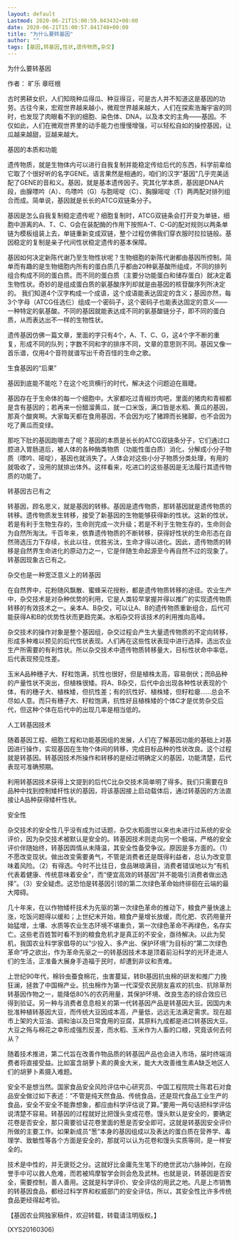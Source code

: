 ```yaml
---
layout: default
Lastmod: 2020-06-21T15:00:59.843432+00:00
date: 2020-06-21T15:00:57.841748+00:00
title: "为什么要转基因"
author: ""
tags: [基因,转基因,性状,遗传物质,杂交]
---
```


为什么要转基因

作者： 旷乐 章旺根

古时男耕女织，人们知晓种瓜得瓜、种豆得豆，可是古人并不知道这是基因的功劳。古往今来，宏观世界越来越小，微观世界越来越大，人们在探索浩瀚宇宙的同时，也发现了肉眼看不到的细胞、染色体、DNA，以及本文的主角——基因。不仅如此，人们在微观世界里的动手能力也慢慢增强，可以轻松自如的操控基因，让瓜越来越甜，豆越来越大。

基因的本质和功能

遗传物质，就是生物体内可以进行自我复制并能稳定传给后代的东西，科学前辈给它取了个很好听的名字GENE。语言果然是相通的，咱们的汉字“基因”几乎完美适配了GENE的音和义。基因，就是基本遗传因子。究其化学本质，基因是DNA片段，由腺嘌吟（A）、鸟嘌吟（G）与胞嘧啶（C）、胸腺嘧啶（T）两两配对排列组合而成。简单说，基因就是长长的ATCG双链条分子。

基因是怎么自我复制稳定遗传呢？细胞复制时，ATCG双链条会打开变为单链，细胞中游离的A、T、C、G会在装配酶的作用下按照A-T、C-G的配对规则以两条单链为模板组装上去，单链重新变成双链，整个过程仿佛我们穿衣服时拉拉链般。基因稳定的复制是亲子代间性状稳定遗传的基本保障。

基因如何决定新陈代谢乃至生物性状呢？生物细胞的新陈代谢都由基因所控制。简单而有趣的是生物细胞内所有的蛋白质几乎都由20种氨基酸所组成，不同的排列组合构成不同的蛋白质。而不同的蛋白质（主要分功能蛋白和储存蛋白）就决定着生物性状。奇妙的是组成蛋白质的氨基酸序列却就是由基因的核苷酸序列所决定的。 我们知道4个汉字构成一个成语，这个成语能表达固定的含义；基因亦然，每3个字母（ATCG任选仨）组成一个密码子，这个密码子也能表达固定的意义——一种特定的氨基酸。不同的基因就能表达成不同的氨基酸链分子，即不同的蛋白质，从而表达出不一样的生物性状。

遗传基因仿佛一篇文章，里面的字只有4个，A、T、C、G，这4个字不断的重复，形成不同的队列；字数不同和字的排序不同，文章的意思则不同。基因又像一首乐谱，仅用4个音符就谱写出千奇百怪的生命之歌。

生食基因的“后果”

基因到底能不能吃？在这个吃货横行的时代，解决这个问题迫在眉睫。

基因存在于生命体的每一个细胞中。大家都吃过青椒炒肉吧，里面的猪肉和青椒都是含有基因的；若再来一份醋溜黄瓜，就一口米饭，满口皆是水稻、黄瓜的基因，那真个酸爽啊。大家每天都在食用基因，不会因为吃了猪蹄而长猪脚，也不会因为吃了黄瓜而变绿。

那吃下肚的基因跑哪去了呢？基因的本质是长长的ATCG双链条分子，它们通过口腔进入胃肠道后，被人体的各种酶类物质（功能性蛋白质）消化，分解成小分子物质（嘌吟、嘧啶），基因也就消失了。人体会对这些小分子物质分类处理，有用的就吸收了，没用的就排出体外。这样看来，吃进口的这些基因是无法履行其遗传物质的功能了。

转基因古已有之

转基因，顾名思义，就是基因的转移。基因是遗传物质，那转基因就是遗传物质的转移。遗传物质发生转移，接受了新基因的生物能够获得新的性状。这新的性状，若是有利于生物生存的，生命则完成一次升级；若是不利于生物生存的，生命则会为自然所淘汰。千百年来，依靠遗传物质的不断转移，获得好性状的生命形态在自然筛选压力下存续，长此以往，优胜劣汰，生命才得以进化。因此，遗传物质的转移是自然界生命进化的原动力之一，它是伴随生命起源至今再自然不过的现象了。转基因现象古已有之。

杂交也是一种宽泛意义上的转基因

在自然界中，花粉随风飘散、蜜蜂采花授粉，都是遗传物质转移的途径。农业生产中，杂交技术是对杂种优势的利用，它是人类较早掌握并得以推广的实现遗传物质转移的有效技术之一。亲本A、B杂交，可以让A、B的遗传物质重新组合，后代可能获得A和B的优势性状而更趋完美。水稻杂交将该技术的利用推向高峰。

杂交技术的操作对象是整个基因组，杂交过程会产生大量遗传物质的不定向转移，形成多种难以预见的后代性状表现。人们再在这些性状表现中进行选择，选出农业生产所需要的有利性状。所以杂交技术中遗传物质转移量大，目标性状命中率低，后代表现预见性差。

玉米A品种穗子大、籽粒饱满，抗性也很好，但是植株太高，容易倒伏；而B品种的产量性状不突出，但植株很矮。将A、B杂交，后代中会出现各种性状表现的个体，有的穗子大、植株矮，但抗性差；有的抗性好、植株矮，但籽粒瘪……总会不尽如人意。而只有穗子大、籽粒饱满，抗性好且植株矮的个体C才是优势杂交后代，但这种个体在后代中的出现几率是相当低的。

人工转基因技术

随着基因工程、细胞工程和功能基因组的发展，人们在了解基因功能的基础上对基因进行操作，实现基因在生物个体间的转移，完成目标品种的性状改良。这个过程就是转基因。转基因技术所操作和转移的是经过明确定义的基因，功能清楚，后代表现可准确预期。

利用转基因技术获得上文提到的后代C比杂交技术简单明了得多。我们只需要在B品种中找到控制矮杆性状的基因，将该基因接上启动载体后，通过转基因的方法直接让A品种获得矮杆性状。

安全性

杂交技术的安全性几乎没有成为过话题，杂交水稻面世以来也未进行过系统的安全评价，因为杂交技术被默认是安全的。转基因技术则走向另一个极端，严格的安全评价伴随始终，转基因舆情从未降温，其安全性备受争议。原因是多方面的。（1）不愿改变现状。做出改变需要勇气，不管是消费者还是既得利益者，总认为改变意味着风险。（2）有得选。今时不比往日，食品琳琅满目，消费者错误地以为“有机代表着健康、传统意味着安全”，而“便宜高效的转基因”并不能吸引消费者做出选择”。（3）安全疑虑。这恐怕是转基因引领的第二次绿色革命始终徘徊在云端的最大障碍。

几十年来，在以作物矮杆技术为先驱的第一次绿色革命的推动下，粮食产量快速上涨，吃饭问题得以缓和；上世纪末开始，粮食产量增长放缓，而化肥、农药用量开始猛增，土壤、水质等农业生态环境不堪重负，第一次绿色革命不再绿色，名存实亡。这些老百姓暂时看不到的粮食危机才是真正的不安全，亟待解决。以此为契机，我国农业科学家倡导的以“少投入、多产出、保护环境”为目标的“第二次绿色革命”呼之欲出，作为革命先驱之一的转基因技术本是顶着前沿科学的光环走进人们的生活，正准备大展身手造福于民时，却遭到非议和责难。

上世纪90年代，棉铃虫蚕食棉花，虫害蔓延，转Bt基因抗虫棉的研发和推广力挽狂澜，拯救了中国棉产业。抗虫棉作为第一代深受农民朋友喜欢的抗虫、抗除草剂转基因作物之一，能降低80%的农药用量，其保护环境、改良生态的综合效应已得到验证。另一种与消费者息息相关的第一代转基因产品是转基因大豆。因国内未批准种植转基因大豆，而传统大豆因成本高，产量低，远远无法满足需求。现在超市上架的大豆油、调和油以及日常食用的豆腐，其原料九成都是进口转基因大豆。大豆之殇与棉花之幸形成强烈反差，而水稻、玉米作为人畜的口粮，究竟该何去何从？

随着技术推进，第二代旨在改善作物品质的转基因产品也会进入市场，届时终端消费者将直接受益。比如富含胡萝卜素的黄金大米，能大大改善维生素A缺乏地区人们的胡萝卜素摄入难题。

安全不是想当然。国家食品安全风险评估中心研究员、中国工程院院士陈君石对食品安全做过如下表述：“不管是纯天然食品、传统食品，还是现代食品工业生产的食品，安全不安全不能靠想象，都应由科学评估说了算。”要用一两句话把科学评估说清楚不容易。转基因的过程就好比把馒头变成花卷。馒头默认是安全的，要确定花卷是否安全，那只需要验证花卷里面的葱是否安全即可。这就是转基因安全评价所做的主要工作。如果新成员“葱”本身的基因组成以及表达的蛋白质在营养学、毒理学、致敏性等各个方面是安全的，那就可以认为花卷和馒头实质等同，是一样安全的。

技术是中性的，并无褒贬之分。这就好比金庸先生笔下的绝世武功六脉神剑，在段誉手中可以救人危难，而若被鸠摩智学会则会危及武林。也就是说，转基因是否安全，需要控制，善人善用。这就是科学评价、安全评估的用武之地。凡是上市销售的转基因食品，都经过科学界和权威部门的安全评估，所以，其安全性比许多传统食品更经得起考验。

【基因农业网独家稿件，欢迎转载，转载请注明版权。】

(XYS20160306)


